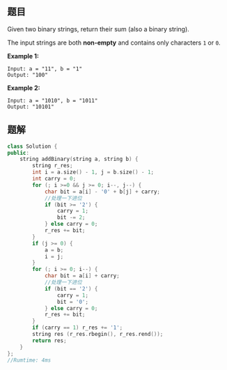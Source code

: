 ## 题目

Given two binary strings, return their sum (also a binary string).

The input strings are both **non-empty** and contains only characters `1` or `0`.

**Example 1:**

```
Input: a = "11", b = "1"
Output: "100"
```

**Example 2:**

```
Input: a = "1010", b = "1011"
Output: "10101"
```



## 题解

```c++
class Solution {
public:
    string addBinary(string a, string b) {
        string r_res;
        int i = a.size() - 1, j = b.size() - 1;
        int carry = 0;
        for (; i >=0 && j >= 0; i--, j--) {
            char bit = a[i] - '0' + b[j] + carry;
            //处理一下进位
            if (bit >= '2') {
                carry = 1;
                bit -= 2;
            } else carry = 0;
            r_res += bit;
        }
        if (j >= 0) {
            a = b;
            i = j;
        }
        for (; i >= 0; i--) {
            char bit = a[i] + carry;
            //处理一下进位
            if (bit == '2') {
                carry = 1;
                bit = '0';
            } else carry = 0;
            r_res += bit;
        }
        if (carry == 1) r_res += '1';
        string res (r_res.rbegin(), r_res.rend());
        return res;
    }
};
//Rumtime: 4ms
```



